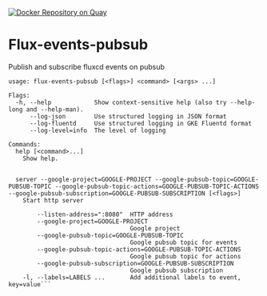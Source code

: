 [![Docker Repository on Quay](https://quay.io/repository/shelman/flux-events-pubsub/status "Docker Repository on Quay")](https://quay.io/repository/shelman/flux-events-pubsub)

# Flux-events-pubsub

Publish and subscribe fluxcd events on pubsub

```
usage: flux-events-pubsub [<flags>] <command> [<args> ...]

Flags:
  -h, --help            Show context-sensitive help (also try --help-long and --help-man).
      --log-json        Use structured logging in JSON format
      --log-fluentd     Use structured logging in GKE Fluentd format
      --log-level=info  The level of logging

Commands:
  help [<command>...]
    Show help.


  server --google-project=GOOGLE-PROJECT --google-pubsub-topic=GOOGLE-PUBSUB-TOPIC --google-pubsub-topic-actions=GOOGLE-PUBSUB-TOPIC-ACTIONS --google-pubsub-subscription=GOOGLE-PUBSUB-SUBSCRIPTION [<flags>]
    Start http server

        --listen-address=":8080"  HTTP address
        --google-project=GOOGLE-PROJECT
                                  Google project
        --google-pubsub-topic=GOOGLE-PUBSUB-TOPIC
                                  Google pubsub topic for events
        --google-pubsub-topic-actions=GOOGLE-PUBSUB-TOPIC-ACTIONS
                                  Google pubsub topic for actions
        --google-pubsub-subscription=GOOGLE-PUBSUB-SUBSCRIPTION
                                  Google pubsub subscription
    -l, --labels=LABELS ...       Add additional labels to event, key=value```
